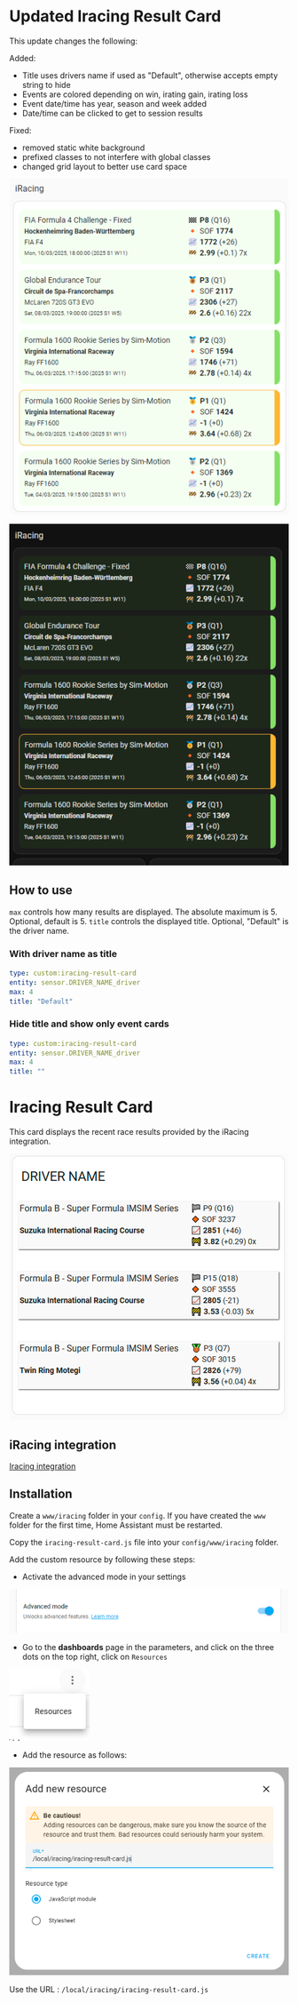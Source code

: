 # Updated Iracing Result Card

This update changes the following:

Added:
- Title uses drivers name if used as "Default", otherwise accepts empty string to hide
- Events are colored depending on win, irating gain, irating loss
- Event date/time has year, season and week added
- Date/time can be clicked to get to session results

Fixed:
- removed static white background
- prefixed classes to not interfere with global classes
- changed grid layout to better use card space

![example](example-1.png)

![example2](example-2.png)

## How to use

`max` controls how many results are displayed. The absolute maximum is 5. Optional, default is 5.
`title` controls the displayed title. Optional, "Default" is the driver name.

### With driver name as title

```yaml
type: custom:iracing-result-card
entity: sensor.DRIVER_NAME_driver
max: 4
title: "Default"
```

### Hide title and show only event cards

```yaml
type: custom:iracing-result-card
entity: sensor.DRIVER_NAME_driver
max: 4
title: ""
```


# Iracing Result Card

This card displays the recent race results provided by the iRacing integration.

![example](example.png)

## iRacing integration

[Iracing integration](https://github.com/cazeaux/ha-iracing)

## Installation

Create a `www/iracing` folder in your `config`. If you have created the `www` folder for the first time, Home Assistant must be restarted.

Copy the `iracing-result-card.js` file into your `config/www/iracing` folder.

Add the custom resource by following these steps:

- Activate the advanced mode in your settings

![advanced settings](advanced-settings.png)

- Go to the **dashboards** page in the parameters, and click on the three dots on the top right, click on `Resources`

![resources](resources.png)

- Add the resource as follows:

![Alt text](add-resource.png)

Use the URL : `/local/iracing/iracing-result-card.js`